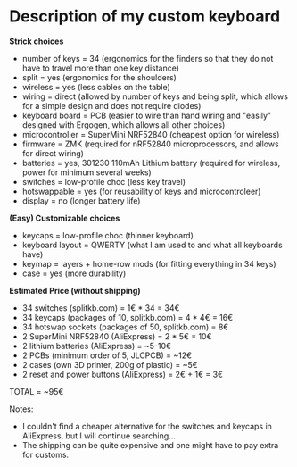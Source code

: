 Description of my custom keyboard
=================================

**Strick choices**
- number of keys = 34 (ergonomics for the finders so that they do not have to travel more than one key distance)
- split = yes (ergonomics for the shoulders)
- wireless = yes (less cables on the table)
- wiring = direct (allowed by number of keys and being split, which allows for a simple design and does not require diodes)
- keyboard board = PCB (easier to wire than hand wiring and "easily" designed with Ergogen, which allows all other choices)
- microcontroller = SuperMini NRF52840 (cheapest option for wireless)
- firmware = ZMK (required for nRF52840 microprocessors, and allows for direct wiring)
- batteries = yes, 301230 110mAh Lithium battery (required for wireless, power for minimum several weeks)
- switches = low-profile choc (less key travel)
- hotswappable = yes (for reusability of keys and microcontroleer)
- display = no (longer battery life)

**(Easy) Customizable choices**
- keycaps = low-profile choc (thinner keyboard)
- keyboard layout = QWERTY (what I am used to and what all keyboards have)
- keymap = layers + home-row mods (for fitting everything in 34 keys)
- case = yes (more durability)

**Estimated Price (without shipping)**
- 34 switches (splitkb.com) = 1€ * 34 = 34€ 
- 34 keycaps (packages of 10, splitkb.com) = 4 * 4€ = 16€
- 34 hotswap sockets (packages of 50, splitkb.com) = 8€
- 2 SuperMini NRF52840 (AliExpress) = 2 * 5€ = 10€
- 2 lithium batteries (AliExpress) = ~5-10€
- 2 PCBs (minimum order of 5, JLCPCB) = ~12€
- 2 cases (own 3D printer, 200g of plastic) = ~5€
- 2 reset and power buttons (AliExpress) = 2€ + 1€ = 3€

TOTAL = ~95€

Notes: 
* I couldn't find a cheaper alternative for the switches and keycaps in AliExpress,
but I will continue searching...
* The shipping can be quite expensive and one might have to pay extra for customs.
